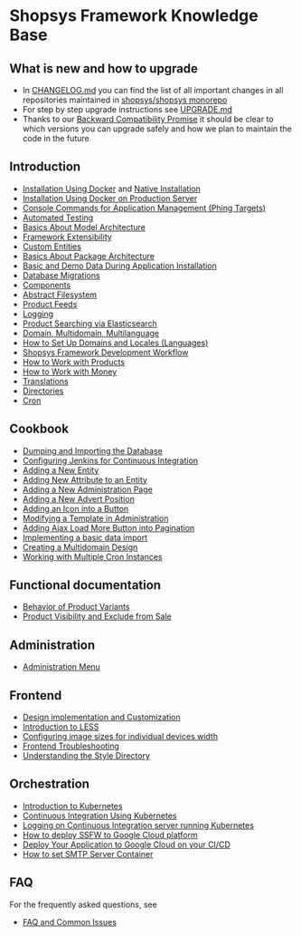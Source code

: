 # Shopsys Framework Knowledge Base

## What is new and how to upgrade
* In [CHANGELOG.md](../CHANGELOG.md) you can find the list of all important changes in all repositories maintained in [shopsys/shopsys monorepo](https://github.com/shopsys/shopsys/)
* For step by step upgrade instructions see [UPGRADE.md](../UPGRADE.md)
* Thanks to our [Backward Compatibility Promise](/docs/contributing/backward-compatibility-promise.md) it should be clear to which versions you can upgrade safely and how we plan to maintain the code in the future

## Introduction
* [Installation Using Docker](installation/installation-using-docker.md) and [Native Installation](installation/native-installation.md)
* [Installation Using Docker on Production Server](installation/installation-using-docker-on-production-server.md)
* [Console Commands for Application Management (Phing Targets)](./introduction/console-commands-for-application-management-phing-targets.md)
* [Automated Testing](./introduction/automated-testing.md)
* [Basics About Model Architecture](./introduction/basics-about-model-architecture.md)
* [Framework Extensibility](introduction/framework-extensibility.md)
* [Custom Entities](introduction/custom-entities.md)
* [Basics About Package Architecture](./introduction/basics-about-package-architecture.md)
* [Basic and Demo Data During Application Installation](introduction/basic-and-demo-data-during-application-installation.md)
* [Database Migrations](./introduction/database-migrations.md)
* [Components](./introduction/components.md)
* [Abstract Filesystem](./introduction/abstract-filesystem.md)
* [Product Feeds](./introduction/product-feeds.md)
* [Logging](./introduction/logging.md)
* [Product Searching via Elasticsearch](./introduction/product-search-via-elasticsearch.md)
* [Domain, Multidomain, Multilanguage](./introduction/domain-multidomain-multilanguage.md)
* [How to Set Up Domains and Locales (Languages)](./introduction/how-to-set-up-domains-and-locales.md)
* [Shopsys Framework Development Workflow](introduction/shopsys-framework-development-workflow.md)
* [How to Work with Products](./introduction/how-to-work-with-products.md)
* [How to Work with Money](./introduction/how-to-work-with-money.md)
* [Translations](./introduction/translations.md)
* [Directories](./introduction/directories.md)
* [Cron](./introduction/cron.md)

## Cookbook
* [Dumping and Importing the Database](./cookbook/dumping-and-importing-the-database.md)
* [Configuring Jenkins for Continuous Integration](./cookbook/jenkins-configuration.md)
* [Adding a New Entity](./cookbook/adding-a-new-entity.md)
* [Adding New Attribute to an Entity](./cookbook/adding-new-attribute-to-an-entity.md)
* [Adding a New Administration Page](./cookbook/adding-a-new-administration-page.md)
* [Adding a New Advert Position](./cookbook/adding-a-new-advert-position.md)
* [Adding an Icon into a Button](./cookbook/adding-an-icon-into-a-button.md)
* [Modifying a Template in Administration](./cookbook/modifying-a-template-in-administration.md)
* [Adding Ajax Load More Button into Pagination](./cookbook/adding-ajax-load-more-button-into-pagination.md)
* [Implementing a basic data import](./cookbook/basic-data-import.md)
* [Creating a Multidomain Design](./cookbook/creating-a-multidomain-design.md)
* [Working with Multiple Cron Instances](./cookbook/working-with-multiple-cron-instances.md)

## Functional documentation
* [Behavior of Product Variants](./functional/behavior-of-product-variants.md)
* [Product Visibility and Exclude from Sale](./functional/product-visibility-and-exclude-from-sale.md)

## Administration
* [Administration Menu](./administration/administration-menu.md)

## Frontend
* [Design implementation and Customization](./frontend/design-implementation-and-customization.md)
* [Introduction to LESS](./frontend/introduction-to-less.md)
* [Configuring image sizes for individual devices width](./frontend/configuring-image-sizes-for-individual-devices-width.md)
* [Frontend Troubleshooting](./frontend/frontend-troubleshooting.md)
* [Understanding the Style Directory](./frontend/understanding-the-style-directory.md)

## Orchestration
* [Introduction to Kubernetes](/docs/kubernetes/introduction-to-kubernetes.md)
* [Continuous Integration Using Kubernetes](/docs/kubernetes/continuous-integration-using-kubernetes.md)
* [Logging on Continuous Integration server running Kubernetes](/docs/kubernetes/logging-on-continuous-integration-server-running-kubernetes.md)
* [How to deploy SSFW to Google Cloud platform](/docs/kubernetes/how-to-deploy-ssfw-to-google-cloud-platform.md)
* [Deploy Your Application to Google Cloud on your CI/CD](/docs/kubernetes/deploy-your-application-to-google-cloud-on-your-ci-cd.md)
* [How to set SMTP Server Container](/docs/kubernetes/how-to-set-smtp-server-container.md)

## FAQ
For the frequently asked questions, see
* [FAQ and Common Issues](./introduction/faq-and-common-issues.md)
